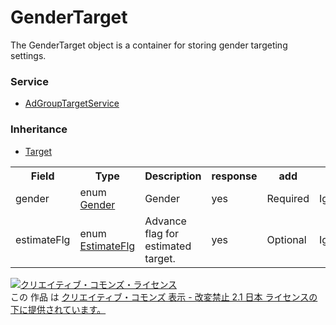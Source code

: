 # GenderTarget
The GenderTarget object is a container for storing gender  targeting settings.

### Service
+ [AdGroupTargetService](../services/AdGroupTargetService.md)

### Inheritance
+ [Target](./Target.md)

<table>
 <tr>
  <th>Field</th>
  <th>Type</th>
  <th>Description</th>
  <th>response</th>
  <th>add</th>
  <th>set</th>
  <th>remove</th>
  <th>replace</th>
 </tr>
 <tr>
  <td>gender</td>
  <td>enum <a href="./Gender.md">Gender</a></td>
  <td>Gender</td>
  <td>yes</td>
  <td>Required</td>
  <td>Ignore</td>
  <td>Ignore</td>
  <td>Optional</td>
 </tr>
 <tr>
  <td>estimateFlg</td>
  <td>enum <a href="./EstimateFlg.md">EstimateFlg </a></td>
  <td>Advance flag for estimated target.</td>
  <td>yes</td>
  <td>Optional</td>
  <td>Ignore</td>
  <td>Ignore</td>
  <td>Optional</td>
 </tr>
 </table>

<a rel="license" href="http://creativecommons.org/licenses/by-nd/2.1/jp/"><img alt="クリエイティブ・コモンズ・ライセンス" style="border-width:0" src="https://i.creativecommons.org/l/by-nd/2.1/jp/88x31.png" /></a><br />この 作品 は <a rel="license" href="http://creativecommons.org/licenses/by-nd/2.1/jp/">クリエイティブ・コモンズ 表示 - 改変禁止 2.1 日本 ライセンスの下に提供されています。</a>
